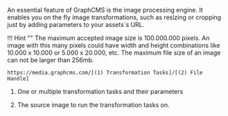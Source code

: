 An essential feature of GraphCMS is the image processing engine. It enables you on the fly image transformations, such as resizing or cropping just by adding parameters to your assets´s URL.

!!! Hint ""
    The maximum accepted image size is 100.000.000 pixels. An image with this many pixels could have width and height combinations like 10.000 x 10.000 or 5.000 x 20.000, etc. The maximum file size of an image can not be larger than 256mb.

```
https://media.graphcms.com/[(1) Transformation Tasks]/[(2) File Handle]
```

1) One or multiple transformation tasks and their parameters

2) The source image to run the transformation tasks on.
